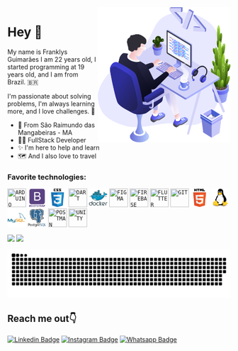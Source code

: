 <img align="right" src="assets/illustration.png" width="300"/>

# Hey 👋

My name is Franklys Guimarães I am 22 years old, I started programming at 19 years old, and I am from Brazil. 🇧🇷 

I'm passionate about solving problems, I'm always learning more, and I love challenges. 🚀

- 📌 From São Raimundo das Mangabeiras - MA
- 👨‍💻 FullStack Developer
- ✨ I'm here to help and learn
- 🗺️ And I also love to travel

### Favorite technologies:
<p align="left">
<code><img src="https://cdn.worldvectorlogo.com/logos/arduino-1.svg" title="ARDUINO" width="42" height="42"/></code>
<code><img src="https://raw.githubusercontent.com/devicons/devicon/master/icons/bootstrap/bootstrap-plain-wordmark.svg" title="BOOTSTRAP" width="42" height="42"/></code>
<code><img src="https://raw.githubusercontent.com/devicons/devicon/master/icons/css3/css3-original-wordmark.svg" title="CSS3" width="42" height="42"/></code>
<code><img src="https://www.vectorlogo.zone/logos/dartlang/dartlang-icon.svg" title="DART" width="42" height="42"/></code>
<code><img src="https://raw.githubusercontent.com/devicons/devicon/master/icons/docker/docker-original-wordmark.svg" title="DOCKER" width="42" height="42"/></code>
<code><img src="https://www.vectorlogo.zone/logos/figma/figma-icon.svg" title="FIGMA" width="42" height="42"/></code>
<code><img src="https://www.vectorlogo.zone/logos/firebase/firebase-icon.svg" title="FIREBASE" width="42" height="42"/></code>
<code><img src="https://www.vectorlogo.zone/logos/flutterio/flutterio-icon.svg" title="FLUTTER" width="42" height="42"/></code>
<code><img src="https://www.vectorlogo.zone/logos/git-scm/git-scm-icon.svg" title="GIT" width="42" height="42"/></code>
<code><img src="https://raw.githubusercontent.com/devicons/devicon/master/icons/html5/html5-original-wordmark.svg" title="HTML5" width="42" height="42"/></code>
<code><img src="https://raw.githubusercontent.com/devicons/devicon/master/icons/linux/linux-original.svg" title="LINUX" width="42" height="42"/></code>
<code><img src="https://raw.githubusercontent.com/devicons/devicon/master/icons/mysql/mysql-original-wordmark.svg" title="MYSQL" width="42" height="42"/></code>
<code><img src="https://raw.githubusercontent.com/devicons/devicon/master/icons/postgresql/postgresql-original-wordmark.svg" title="POSTGRESQL" width="42" height="42"/></code>
<code><img src="https://www.vectorlogo.zone/logos/getpostman/getpostman-icon.svg" title="POSTMAN" width="42" height="42"/></code>
<code><img src="https://www.vectorlogo.zone/logos/unity3d/unity3d-icon.svg" title="UNITY" width="42" height="42"/></code>
</p>

<p align="left">
    <code><img height="190em" src="https://github-readme-stats.vercel.app/api?username=franklysg&show_icons=true&theme=dark&include_all_commits=true&count_private=true"/></code>
  <code><img height="190em" src="https://github-readme-stats.vercel.app/api/top-langs/?username=franklysg&layout=compact&langs_count=16&theme=dark"/></code>
</p>

![Snake animation](https://github.com/franklysg/franklysg/blob/output/github-contribution-grid-snake.svg)
## Reach me out👇
[![Linkedin Badge](https://img.shields.io/badge/likedin-Franklys_Guimar%C3%A3es-2021?style=flat-square&logo=Linkedin&logoColor=white&link=https://www.linkedin.com/in/franklys-guimar%C3%A3es-3b9982169/)](https://www.linkedin.com/in/franklys-guimar%C3%A3es-3b9982169/) [![Instagram Badge](https://img.shields.io/badge/instagram-franklysg-2021?style=flat-square&logo=Instagram&logoColor=white&link=https://www.instagram.com/franklysg/)](https://www.instagram.com/franklysg/) [![Whatsapp Badge](https://img.shields.io/badge/whatsapp-franklysg-2021?style=flat-square&logo=whatsapp&logoColor=white&link=https://wa.me/5599984536274)](https://wa.me/5599984536274)

